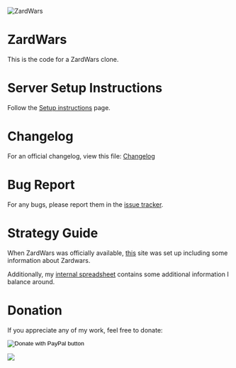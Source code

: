 ![ZardWars](https://i.imgur.com/TsQ45Da.png)
# ZardWars
This is the code for a ZardWars clone.

# Server Setup Instructions
Follow the [Setup instructions](http://github.com/nivp/ZardWars/blob/master/Instructions.md) page.

# Changelog
For an official changelog, view this file: [Changelog](https://github.com/nivp/ZardWars/blob/master/Changelog.md)

# Bug Report
For any bugs, please report them in the [issue tracker](https://github.com/nivp/ZardWars/issues/new).

# Strategy Guide
When ZardWars was officially available, [this](http://zardwarsrevival.nfshost.com) site was set up including some information about Zardwars.

Additionally, my [internal spreadsheet](https://docs.google.com/spreadsheets/d/1Z6jsdXSpTHQ5AhoBAARTQO_eMoJKPiUc9utdwNFl5-U/edit?usp=sharing) contains some additional information I balance around.

# Donation
If you appreciate any of my work, feel free to donate:
<div>
<form action="https://www.paypal.com/cgi-bin/webscr" method="post" target="_top">
<input type="hidden" name="cmd" value="_s-xclick" />
<input type="hidden" name="hosted_button_id" value="FE4WAEZV4HS86" />
<input type="image" src="https://www.paypalobjects.com/en_US/i/btn/btn_donate_SM.gif" border="0" name="submit" title="PayPal - The safer, easier way to pay online!" alt="Donate with PayPal button" />
</form>
</div>

[![](https://www.paypalobjects.com/en_US/i/btn/btn_donate_SM.gif)](https://www.paypal.com/cgi-bin/webscr?cmd=_s-xclick&hosted_button_id=FE4WAEZV4HS86)
